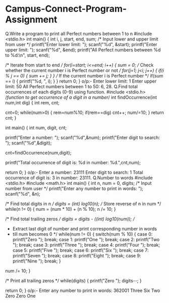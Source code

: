 # Campus-Connect-Program-Assignment
Q.Write a program to print all Perfect numbers between 1 to n
#include <stdio.h>
int main()
{
 int i, j, start, end, sum;
 /* Input lower and upper limit from user */
 printf("Enter lower limit: ");
 scanf("%d", &start);
 printf("Enter upper limit: ");
 scanf("%d", &end);
 printf("All Perfect numbers between %d to %d:\n", start, end);
 
 /* Iterate from start to end */
 for(i=start; i<=end; i++)
 {
 sum = 0;
 /* Check whether the current number i is Perfect number or not */
 for(j=1; j<i; j++)
 {
 if(i % j == 0)
 {
 sum += j;
 }
 }
 /* If the current number i is Perfect number */
 if(sum == i)
 {
 printf("%d, ", i);
 }
 }
 return 0;
}
o/p:-
Enter lower limit: 1
Enter upper limit: 50
All Perfect numbers between 1 to 50:
6, 28.
Q.Find total occurrences of each digits (0-9) using function.
#include <stdio.h>
/*function to get occurrence of a digit in a number*/
int findOccurrence(int num,int dig)
{
 int rem, cnt;
 
 cnt=0;
 while(num>0)
 {
 rem=num%10;
 if(rem==dig)
 cnt++;
 num/=10;
 } 
 return cnt;
}
 
int main()
{
 int num, digit, cnt;
 
 printf("Enter a number: ");
 scanf("%d",&num);
 printf("Enter digit to search: ");
 scanf("%d",&digit);
 
 cnt=findOccurrence(num,digit);
 
 printf("Total occurrence of digit is: %d in number: 
%d.",cnt,num);
 
 return 0;
}
o/p:-
Enter a number: 23111
Enter digit to search: 1
Total occurrence of digit is: 3 in number: 23111.
Q.Number to words
#include <stdio.h>
#include <math.h>
int main()
{
 int n, num = 0, digits;
 /* Input number from user */
 printf("Enter any number to print in words: ");
 scanf("%d", &n);
 
 /* Find total digits in n */
 digits = (int) log10(n);
 /* Store reverse of n in num */
 while(n != 0)
 {
 num = (num * 10) + (n % 10);
 n /= 10;
 }
 
 /* Find total trailing zeros */
 digits = digits - ((int) log10(num)); 
 /* 
 * Extract last digit of number and print corresponding number in 
words 
 * till num becomes 0
 */
 while(num != 0)
 {
 switch(num % 10)
 {
 case 0:
 printf("Zero ");
 break;
 case 1:
 printf("One ");
 break;
 case 2:
 printf("Two ");
 break;
 case 3:
 printf("Three ");
 break;
 case 4:
 printf("Four ");
 break;
 case 5:
 printf("Five ");
 break;
 case 6:
 printf("Six ");
 break;
 case 7:
 printf("Seven ");
 break;
 case 8:
 printf("Eight ");
 break;
 case 9:
 printf("Nine ");
 break;
 }
 
 num /= 10;
 }
 
 /* Print all trailing zeros */
 while(digits)
 {
 printf("Zero ");
 digits--;
 }
 
 return 0;
}
o/p:-
Enter any number to print in words: 362001
Three Six Two Zero Zero One
